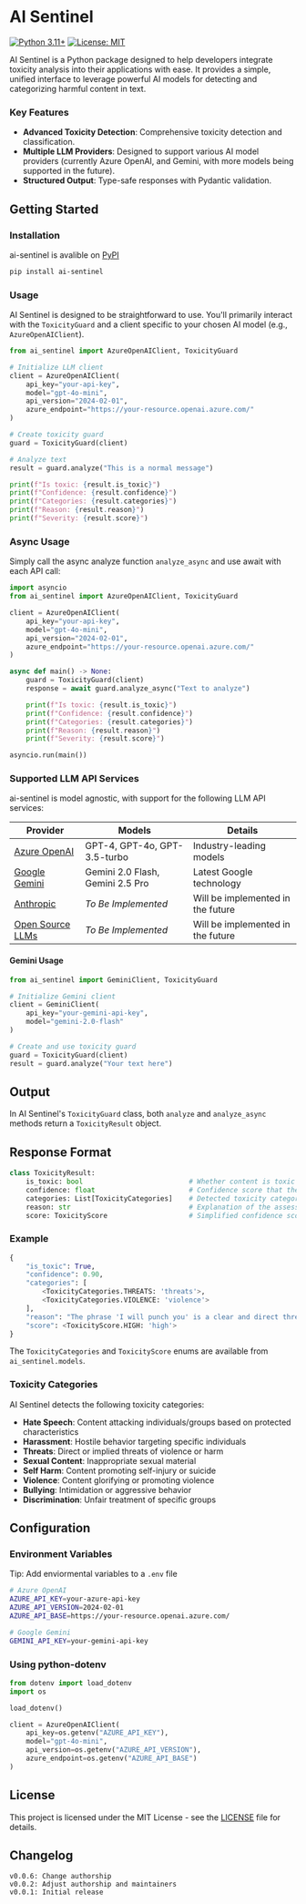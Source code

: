 # AI Sentinel 

[![Python 3.11+](https://img.shields.io/badge/python-3.11+-blue.svg)](https://www.python.org/downloads/)
[![License: MIT](https://img.shields.io/badge/License-MIT-yellow.svg)](https://opensource.org/licenses/MIT)


AI Sentinel is a Python package designed to help developers integrate toxicity analysis into their applications with ease. It provides a simple, unified interface to leverage powerful AI models for detecting and categorizing harmful content in text.

### Key Features
- **Advanced Toxicity Detection**: Comprehensive toxicity detection and classification.
- **Multiple LLM Providers**: Designed to support various AI model providers (currently Azure OpenAI, and Gemini, with more models being supported in the future).
- **Structured Output**: Type-safe responses with Pydantic validation.

## Getting Started

### Installation
ai-sentinel is avalible on [PyPI][pypi-link]

```bash
pip install ai-sentinel
```

### Usage

AI Sentinel is designed to be straightforward to use. You'll primarily interact with the `ToxicityGuard` and a client specific to your chosen AI model (e.g., `AzureOpenAIClient`).

```python
from ai_sentinel import AzureOpenAIClient, ToxicityGuard

# Initialize LLM client
client = AzureOpenAIClient(
    api_key="your-api-key",
    model="gpt-4o-mini",
    api_version="2024-02-01",
    azure_endpoint="https://your-resource.openai.azure.com/"
)

# Create toxicity guard
guard = ToxicityGuard(client)

# Analyze text
result = guard.analyze("This is a normal message")

print(f"Is toxic: {result.is_toxic}")
print(f"Confidence: {result.confidence}")
print(f"Categories: {result.categories}")
print(f"Reason: {result.reason}")
print(f"Severity: {result.score}")
```

### Async Usage

Simply call the async analyze function `analyze_async` and use await with each API call:

```python
import asyncio
from ai_sentinel import AzureOpenAIClient, ToxicityGuard

client = AzureOpenAIClient(
    api_key="your-api-key",
    model="gpt-4o-mini",
    api_version="2024-02-01",
    azure_endpoint="https://your-resource.openai.azure.com/"
)

async def main() -> None:
    guard = ToxicityGuard(client)
    response = await guard.analyze_async("Text to analyze")

    print(f"Is toxic: {result.is_toxic}")
    print(f"Confidence: {result.confidence}")
    print(f"Categories: {result.categories}")
    print(f"Reason: {result.reason}")
    print(f"Severity: {result.score}")

asyncio.run(main())
```

### Supported LLM API Services

ai-sentinel is model agnostic, with support for the following LLM API services:

| Provider                             | Models                           | Details                           |
|--------------------------------------|----------------------------------|-----------------------------------|
| [Azure OpenAI][azure-openai]         | GPT-4, GPT-4o, GPT-3.5-turbo     | Industry-leading models           |
| [Google Gemini][gemini]              | Gemini 2.0 Flash, Gemini 2.5 Pro | Latest Google technology          |
| [Anthropic][anthropic]               | *To Be Implemented*              | Will be implemented in the future |
| [Open Source LLMs][open-source-list] | *To Be Implemented*              | Will be implemented in the future |

#### Gemini Usage
```python
from ai_sentinel import GeminiClient, ToxicityGuard

# Initialize Gemini client
client = GeminiClient(
    api_key="your-gemini-api-key",
    model="gemini-2.0-flash"
)

# Create and use toxicity guard
guard = ToxicityGuard(client)
result = guard.analyze("Your text here")
```

## Output

In AI Sentinel's `ToxicityGuard` class, both `analyze` and `analyze_async` methods return a `ToxicityResult` object.

## Response Format

```python
class ToxicityResult:
    is_toxic: bool                          # Whether content is toxic
    confidence: float                       # Confidence score that the content is toxic (0.0-1.0)
    categories: List[ToxicityCategories]    # Detected toxicity categories
    reason: str                             # Explanation of the assessment
    score: ToxicityScore                    # Simplified confidence score: "low", "medium", "high"
```

### Example

```python
{
    "is_toxic": True,
    "confidence": 0.90,
    "categories": [
        <ToxicityCategories.THREATS: 'threats'>, 
        <ToxicityCategories.VIOLENCE: 'violence'>
    ],
    "reason": "The phrase 'I will punch you' is a clear and direct threat of physical violence. It expresses an intention to harm another person, categorizing it under threats and violence.",
    "score": <ToxicityScore.HIGH: 'high'>
}
```

The `ToxicityCategories` and `ToxicityScore` enums are available from `ai_sentinel.models`.

### Toxicity Categories

AI Sentinel detects the following toxicity categories:

- **Hate Speech**: Content attacking individuals/groups based on protected characteristics
- **Harassment**: Hostile behavior targeting specific individuals
- **Threats**: Direct or implied threats of violence or harm
- **Sexual Content**: Inappropriate sexual material
- **Self Harm**: Content promoting self-injury or suicide
- **Violence**: Content glorifying or promoting violence
- **Bullying**: Intimidation or aggressive behavior
- **Discrimination**: Unfair treatment of specific groups

## Configuration

### Environment Variables
Tip: Add enviormental variables to a `.env` file 

```bash
# Azure OpenAI
AZURE_API_KEY=your-azure-api-key
AZURE_API_VERSION=2024-02-01
AZURE_API_BASE=https://your-resource.openai.azure.com/

# Google Gemini
GEMINI_API_KEY=your-gemini-api-key
```

### Using python-dotenv

```python
from dotenv import load_dotenv
import os

load_dotenv()

client = AzureOpenAIClient(
    api_key=os.getenv("AZURE_API_KEY"),
    model="gpt-4o-mini",
    api_version=os.getenv("AZURE_API_VERSION"),
    azure_endpoint=os.getenv("AZURE_API_BASE")
)
```


## License

This project is licensed under the MIT License - see the [LICENSE][license] file for details.

## Changelog
    v0.0.6: Change authorship
    v0.0.2: Adjust authorship and maintainers
    v0.0.1: Initial release


<!-- REFERENCE LINKS -->
<!-- AI-SENTINEL RESOURCES -->
[license]: ai-sentinel\LICENSE
<!-- LLM API PROVIDERS -->
[gemini]: https://ai.google.dev/tutorials/python_quickstart
[azure-openai]: https://ai.azure.com/?tid=a8eec281-aaa3-4dae-ac9b-9a398b9215e7
[anthropic]: https://www.anthropic.com/
[open-source-list]: https://huggingface.co/
<!-- THIRD-PARTY RESOURCES -->
[pypi-link]: https://pypi.org/project/ai-sentinel/

